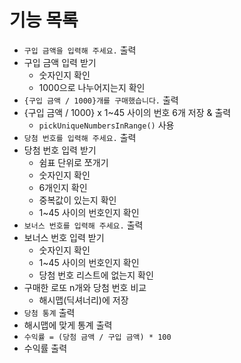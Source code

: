 # 기능 목록
* `구입 금액을 입력해 주세요.` 출력
* 구입 금액 입력 받기
    * 숫자인지 확인
    * 1000으로 나누어지는지 확인
* `{구입 금액 / 1000}개를 구매했습니다.` 출력
* {구입 금액 / 1000} x 1~45 사이의 번호 6개 저장 & 출력
    * `pickUniqueNumbersInRange()` 사용
* `당첨 번호를 입력해 주세요.` 출력
* 당첨 번호 입력 받기
    * 쉼표 단위로 쪼개기
    * 숫자인지 확인
    * 6개인지 확인
    * 중복값이 있는지 확인
    * 1~45 사이의 번호인지 확인
* `보너스 번호를 입력해 주세요.` 출력
* 보너스 번호 입력 받기
    * 숫자인지 확인
    * 1~45 사이의 번호인지 확인
    * 당첨 번호 리스트에 없는지 확인
* 구매한 로또 n개와 당첨 번호 비교
    * 해시맵(딕셔너리)에 저장
* `당첨 통계` 출력
* 해시맵에 맞게 통계 출력
* `수익률 = (당첨 금액 / 구입 금액) * 100`
* 수익률 출력